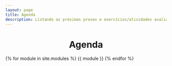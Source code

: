 ```yaml
---
layout: page
title: Agenda
description: Listando as próximas provas e exercícios/atividades avaliativas.
---
```


<h1 align="center"> <span style='font-weight: bold;'> Agenda </span> </h1>

{% for module in site.modules %}
{{ module }}
{% endfor %}
